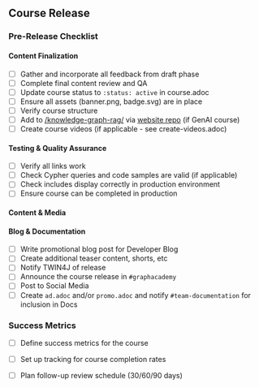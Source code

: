 ## Course Release

### Pre-Release Checklist

#### Content Finalization

- [ ] Gather and incorporate all feedback from draft phase
- [ ] Complete final content review and QA
- [ ] Update course status to `:status: active` in course.adoc
- [ ] Ensure all assets (banner.png, badge.svg) are in place
- [ ] Verify course structure
- [ ] Add to [/knowledge-graph-rag/](https://graphacademy.neo4j.com/knowledge-graph-rag/) via [website repo](https://github.com/neo4j-graphacademy/website) (if GenAI course)
- [ ] Create course videos (if applicable - see create-videos.adoc)

#### Testing & Quality Assurance

- [ ] Verify all links work
- [ ] Check Cypher queries and code samples are valid (if applicable) 
- [ ] Check includes display correctly in production environment
- [ ] Ensure course can be completed in production

#### Content & Media



#### Blog & Documentation

- [ ] Write promotional blog post for Developer Blog
- [ ] Create additional teaser content, shorts, etc
- [ ] Notify TWIN4J of release
- [ ] Announce the course release in `#graphacademy`
- [ ] Post to Social Media
- [ ] Create `ad.adoc` and/or `promo.adoc` and notify `#team-documentation` for inclusion in Docs

### Success Metrics

- [ ] Define success metrics for the course
- [ ] Set up tracking for course completion rates
- [ ] Plan follow-up review schedule (30/60/90 days)

